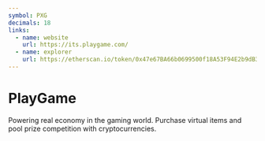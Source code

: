 ```yaml
---
symbol: PXG
decimals: 18
links:
  - name: website
    url: https://its.playgame.com/
  - name: explorer
    url: https://etherscan.io/token/0x47e67BA66b0699500f18A53F94E2b9dB3D47437e
---
```


# PlayGame

Powering real economy in the gaming world. Purchase virtual items and pool prize competition with cryptocurrencies.
